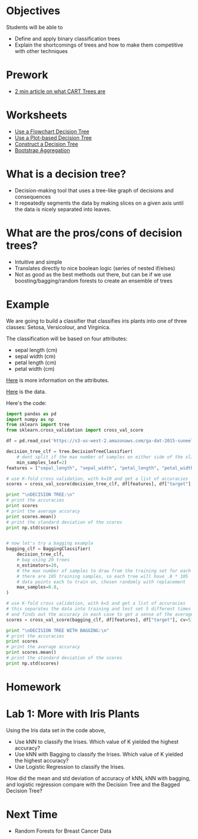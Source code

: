 # Objectives
Students will be able to
- Define and apply binary classification trees
- Explain the shortcomings of trees and how to make them competitive with other techniques

# Prework
- [2 min article on what CART Trees are](http://www.quora.com/What-is-a-classification-and-regression-tree-CART)

# Worksheets
- [Use a Flowchart Decision Tree](https://s3-us-west-2.amazonaws.com/ga-dat-2015-suneel/worksheets/Decision+Trees/DT_wksht_1.pdf)
- [Use a Plot-based Decision Tree](https://s3-us-west-2.amazonaws.com/ga-dat-2015-suneel/worksheets/Decision+Trees/DT_wksht_2.pdf)
- [Construct a Decision Tree](https://s3-us-west-2.amazonaws.com/ga-dat-2015-suneel/worksheets/Decision+Trees/DT_wksht_3.pdf)
- [Bootstrap Aggregation](https://s3-us-west-2.amazonaws.com/ga-dat-2015-suneel/worksheets/Decision+Trees/DT_wksht_4.pdf)

# What is a decision tree?
- Decision-making tool that uses a tree-like graph of decisions and consequences
- It repeatedly segments the data by making slices on a given axis until the data is nicely separated into leaves.

# What are the pros/cons of decision trees?
- Intuitive and simple
- Translates directly to nice boolean logic (series of nested if/elses)
- Not as good as the best methods out there, but can be if we use boosting/bagging/random forests to create an ensemble of trees

# Example
We are going to build a classifier that classifies iris plants into one of three classes: Setosa, Versicolour, and Virginica.

The classification will be based on four attributes:
- sepal length (cm)
- sepal width (cm)
- petal length (cm)
- petal width (cm)

[Here](https://archive.ics.uci.edu/ml/machine-learning-databases/iris/iris.names) is more information on the attributes.

[Here](https://archive.ics.uci.edu/ml/machine-learning-databases/iris/iris.data) is the data.

Here's the code:
```python
import pandas as pd
import numpy as np
from sklearn import tree
from sklearn.cross_validation import cross_val_score

df = pd.read_csv('https://s3-us-west-2.amazonaws.com/ga-dat-2015-suneel/datasets/iris.csv')

decision_tree_clf = tree.DecisionTreeClassifier(
    # dont split if the max number of samples on either side of the slice is less than 2
    min_samples_leaf=2)
features = ["sepal_length", "sepal_width", "petal_length", "petal_width"]

# use K-fold cross validation, with k=10 and get a list of accuracies
scores = cross_val_score(decision_tree_clf, df[features], df["target"], cv=5)

print "\nDECISION TREE:\n"
# print the accuracies
print scores
# print the average accuracy
print scores.mean()
# print the standard deviation of the scores
print np.std(scores)


# now let's try a bagging example
bagging_clf = BaggingClassifier(
    decision_tree_clf,
    # bag using 20 trees
    n_estimators=20,
    # the max number of samples to draw from the training set for each tree
    # there are 105 training samples, so each tree will have .8 * 105
    # data points each to train on, chosen randomly with replacement
    max_samples=0.8,
)

# use K-fold cross validation, with k=5 and get a list of accuracies
# this separates the data into training and test set 5 different times for us
# and finds out the accuracy in each case to get a sense of the average accuracy
scores = cross_val_score(bagging_clf, df[features], df["target"], cv=5)

print "\nDECISION TREE WITH BAGGING:\n"
# print the accuracies
print scores
# print the average accuracy
print scores.mean()
# print the standard deviation of the scores
print np.std(scores)
```

# Homework
# Lab 1: More with Iris Plants
Using the Iris data set in the code above,

- Use kNN to classify the Irises. Which value of K yielded the highest accuracy?
- Use kNN with Bagging to classify the Irises. Which value of K yielded the highest accuracy?
- Use Logistic Regression to classify the Irises.

How did the mean and std deviation of accuracy of kNN, kNN with bagging, and logistic regression compare with the Decision Tree and the Bagged Decision Tree?

# Next Time
- Random Forests for Breast Cancer Data
